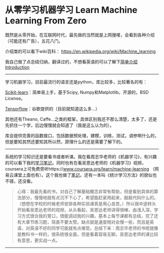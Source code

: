 # 从零学习机器学习 Learn Machine Learning From Zero
既然是从零开始，在互联网时代，最先做的当然就是上网搜喽，会看到各种介绍（可能还有广告），五花八门。

介绍类的可以看下wiki百科：
https://en.wikipedia.org/wiki/Machine_learning

我自己做了点总结归纳，翻译过的，不想看英语的可以了解下[简单介绍 Introduction](/Introduction.md)

---

学习机器学习，目前最流行的语言还是python，库比较多，比较著名的有：

[Scikit-learn](http://scikit-learn.org)：简单易上手，基于Scipy, Numpy和Matplotlib，开源的，BSD License。

[Tensorflow](https://www.tensorflow.org)：谷歌提供的（目前就知道这么多...）

其他还有Theano, Caffe...之类的框架，具体区别我还不那么清楚，太多了，还是先抓住一个学，后边慢慢就会知道了（我是这么认为的）。

库会提供完善的函数接口，包括数据预处理，建模，训练，测试，调参啊什么的，但是要知其然还要知其所以然，原理什么的还是需要了解下的。

---

系统的学习知识还是要看书或者听课。我在看周志华老师的《机器学习》，有兴趣的可以看下我的[学习笔记](/Notes_Zhou/Index.md)。同时也有在看吴恩达老师的《机器学习》视频，coursera上可免费旁听https://www.coursera.org/learn/machine-learning （网易云课堂上面也有）。这个我也做了[笔记](/Notes_Wu/Index.md)。还有一本叫《统计学习方法》的貌似也不错，还没看。

> 心得：我最先看的书，对自己了解基础概念非常有帮助，但是看到具体的算法部分，慢慢地就有点沉不下心了，希望能赶紧用起来，敲敲代码什么的。（想想在学校的时候老师安排各种实验课真是用心良苦。）所以我中途转头开始看吴恩达老师的视频，从头看起，吴恩达老师讲得很棒，由浅入深，学习方式很合我的胃口，很能调动我的兴趣，基本上每节课都有总结，完了还有大章节练习题，简直不要太赞。缺点就是速度相对会慢一些，而且是英语，对英语不好的同学可能就有点难受。总结下来：周志华老师的书呢就像是教科书一样的，很系统很全面，但是看着容易无聊。吴恩达老师的课比较有意思，更实战一点。

---


